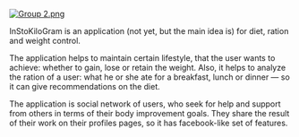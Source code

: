 [![Group 2.png](https://s10.postimg.org/lutqstuwp/Group_2.png)](https://postimg.org/image/gw68ear3p/)

InStoKiloGram is an application (not yet, but the main idea is) for diet, ration and weight control. 

The application helps to maintain certain lifestyle, that the user wants to achieve: whether to gain, lose or retain the weight. Also, it helps to analyze the ration of a user: what he or she ate for a breakfast, lunch or dinner — so it can give recommendations on the diet. 

The application is social network of users, who seek for help and support from others in terms of their body improvement goals. They share the result of their work on their profiles pages, so it has facebook-like set of features.
